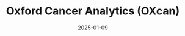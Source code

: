 ---  
layout: startup_page  
title: "Oxford Cancer Analytics (OXcan)"  
id: "oxcan.org"  
permalink: "/oxfordcanceranalyticsoxcanoxcan.org01092025/"  
website: "https://www.oxcan.org/"  
funding_round: "Series A"  
funding_amount: "$11M"  
investors: "We Venture Capital, Cross-Border Impact Ventures, Eka Ventures, Civilization Ventures, DigitalDx Ventures, Macmillan Cancer Support (Innovation Impact Investment Portfolio), Aurelium Ventures, OKG Capital, prominent angel investors"  
about: "Oxford Cancer Analytics (OXcan) develops blood tests for early cancer detection using advanced proteomics and AI. Their protein-based blood test identifies molecular signatures for high-risk lung cancer patients, offering a minimally invasive and accurate method for early detection. OXcan leverages a diverse global biobank to ensure worldwide scalability of its technology."  
markets: "Medtech, Diagnostics, AI, Proteomics, Biotechnology, Health Care, Health Diagnostics"  
hq: "Oxford, England, United Kingdom"  
founded_year: "2018"  
linkedin: "https://uk.linkedin.com/company/oxford-cancer-analytics"  
twitter: ""  
instagram: ""  
facebook: ""  
crunchbase: "https://www.crunchbase.com/organization/oxcan"  
pitchbook: "https://pitchbook.com/profiles/company/439384-78"  

date_display: "09-Jan-2025"  
date: "2025-01-09"

# SEO Optimization  
meta_title: "Oxford Cancer Analytics (OXcan) - Series A Funding ($11M)"  
meta_description: "Oxford Cancer Analytics (OXcan), Oxford Cancer Analytics (OXcan) develops blood tests for early cancer detection using advanced proteomics and AI. Their protein-based blood test ident..."  
meta_keywords: "Oxford Cancer Analytics (OXcan), Medtech, Diagnostics, AI, Proteomics, Biotechnology, Health Care, Health Diagnostics, Series A funding"  
canonical_url: "https://startup.projectstartups.com/oxfordcanceranalyticsoxcanoxcan.org01092025/"  
---